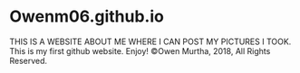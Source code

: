# Owenm06.github.io
THIS IS A WEBSITE ABOUT ME WHERE I CAN POST MY PICTURES I TOOK.
This is my first github website.
Enjoy!
©Owen Murtha, 2018, All Rights Reserved.
